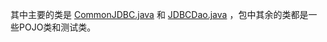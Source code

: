 其中主要的类是 [CommonJDBC.java](https://github.com/StephenHuge/MyJDBCReWrite/blob/master/src/com/jdbc/common/CommonJDBC.java) 和 [JDBCDao.java](https://github.com/StephenHuge/MyJDBCReWrite/blob/master/src/com/jdbc/common/JDBCDao.java)  ，包中其余的类都是一些POJO类和测试类。 
